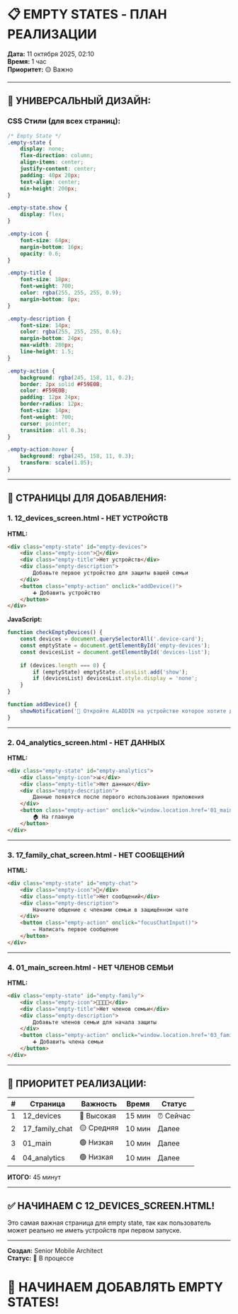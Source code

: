 # 📋 EMPTY STATES - ПЛАН РЕАЛИЗАЦИИ

**Дата:** 11 октября 2025, 02:10  
**Время:** 1 час  
**Приоритет:** 🟡 Важно

---

## 🎨 **УНИВЕРСАЛЬНЫЙ ДИЗАЙН:**

### **CSS Стили (для всех страниц):**

```css
/* Empty State */
.empty-state {
    display: none;
    flex-direction: column;
    align-items: center;
    justify-content: center;
    padding: 40px 20px;
    text-align: center;
    min-height: 200px;
}

.empty-state.show {
    display: flex;
}

.empty-icon {
    font-size: 64px;
    margin-bottom: 16px;
    opacity: 0.6;
}

.empty-title {
    font-size: 18px;
    font-weight: 700;
    color: rgba(255, 255, 255, 0.9);
    margin-bottom: 8px;
}

.empty-description {
    font-size: 14px;
    color: rgba(255, 255, 255, 0.6);
    margin-bottom: 24px;
    max-width: 280px;
    line-height: 1.5;
}

.empty-action {
    background: rgba(245, 158, 11, 0.2);
    border: 2px solid #F59E0B;
    color: #F59E0B;
    padding: 12px 24px;
    border-radius: 12px;
    font-size: 14px;
    font-weight: 700;
    cursor: pointer;
    transition: all 0.3s;
}

.empty-action:hover {
    background: rgba(245, 158, 11, 0.3);
    transform: scale(1.05);
}
```

---

## 📱 **СТРАНИЦЫ ДЛЯ ДОБАВЛЕНИЯ:**

### **1. 12_devices_screen.html - НЕТ УСТРОЙСТВ**

**HTML:**
```html
<div class="empty-state" id="empty-devices">
    <div class="empty-icon">📱</div>
    <div class="empty-title">Нет устройств</div>
    <div class="empty-description">
        Добавьте первое устройство для защиты вашей семьи
    </div>
    <button class="empty-action" onclick="addDevice()">
        ➕ Добавить устройство
    </button>
</div>
```

**JavaScript:**
```javascript
function checkEmptyDevices() {
    const devices = document.querySelectorAll('.device-card');
    const emptyState = document.getElementById('empty-devices');
    const devicesList = document.getElementById('devices-list');
    
    if (devices.length === 0) {
        if (emptyState) emptyState.classList.add('show');
        if (devicesList) devicesList.style.display = 'none';
    }
}

function addDevice() {
    showNotification('📱 Откройте ALADDIN на устройстве которое хотите добавить\n\nИли отсканируйте QR-код', 'info');
}
```

---

### **2. 04_analytics_screen.html - НЕТ ДАННЫХ**

**HTML:**
```html
<div class="empty-state" id="empty-analytics">
    <div class="empty-icon">📊</div>
    <div class="empty-title">Нет данных</div>
    <div class="empty-description">
        Данные появятся после первого использования приложения
    </div>
    <button class="empty-action" onclick="window.location.href='01_main_screen.html'">
        🏠 На главную
    </button>
</div>
```

---

### **3. 17_family_chat_screen.html - НЕТ СООБЩЕНИЙ**

**HTML:**
```html
<div class="empty-state" id="empty-chat">
    <div class="empty-icon">💬</div>
    <div class="empty-title">Нет сообщений</div>
    <div class="empty-description">
        Начните общение с членами семьи в защищённом чате
    </div>
    <button class="empty-action" onclick="focusChatInput()">
        ✏️ Написать первое сообщение
    </button>
</div>
```

---

### **4. 01_main_screen.html - НЕТ ЧЛЕНОВ СЕМЬИ**

**HTML:**
```html
<div class="empty-state" id="empty-family">
    <div class="empty-icon">👨‍👩‍👧‍👦</div>
    <div class="empty-title">Нет членов семьи</div>
    <div class="empty-description">
        Добавьте членов семьи для начала защиты
    </div>
    <button class="empty-action" onclick="window.location.href='03_family_screen.html'">
        ➕ Добавить члена семьи
    </button>
</div>
```

---

## 🎯 **ПРИОРИТЕТ РЕАЛИЗАЦИИ:**

| # | Страница | Важность | Время | Статус |
|---|----------|----------|-------|--------|
| 1 | 12_devices | 🔴 Высокая | 15 мин | ⏰ Сейчас |
| 2 | 17_family_chat | 🟡 Средняя | 10 мин | Далее |
| 3 | 01_main | 🟢 Низкая | 10 мин | Далее |
| 4 | 04_analytics | 🟢 Низкая | 10 мин | Далее |

**ИТОГО:** 45 минут

---

## ✅ **НАЧИНАЕМ С 12_DEVICES_SCREEN.HTML!**

Это самая важная страница для empty state, так как пользователь может реально не иметь устройств при первом запуске.

---

**Создал:** Senior Mobile Architect  
**Статус:** 🔄 В процессе

# 🚀 НАЧИНАЕМ ДОБАВЛЯТЬ EMPTY STATES!



